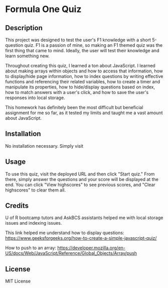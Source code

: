 # Formula One Quiz

## Description

This project was designed to test the user's F1 knowledge with a short 5-question quiz. F1 is a passion of mine, so making an F1 themed quiz was the first thing that came to mind. Ideally, the user will test their knowledge and learn something new.

Throughout creating this quiz, I learned a ton about JavaScript. I learned about making arrays within objects and how to access that information, how to display/hide page information, how to index questions by writing effective functions and referencing their related variables, how to create a timer and manipulate its properties, how to hide/display questions based on index, how to match answers with a user's click, and how to save the user's responses into local storage.

This homework has definitely been the most difficult but beneficial assignment for me so far, as it tested my limits and taught me a vast amount about JavaScript.

## Installation

No installation necessary. Simply visit

## Usage

To use this quiz, visit the deployed URL and then click "Start quiz." From there, simply answer the questions and your score will be displayed at the end. You can click "View highscores" to see previous scores, and "Clear highscores" to clear them all.

## Credits

U of R bootcamp tutors and AskBCS assistants helped me with local storage issues and indexing issues.

This link helped me understand how to display questions: https://www.geeksforgeeks.org/how-to-create-a-simple-javascript-quiz/

How to push to an array: https://developer.mozilla.org/en-US/docs/Web/JavaScript/Reference/Global_Objects/Array/push

## License

MIT License

